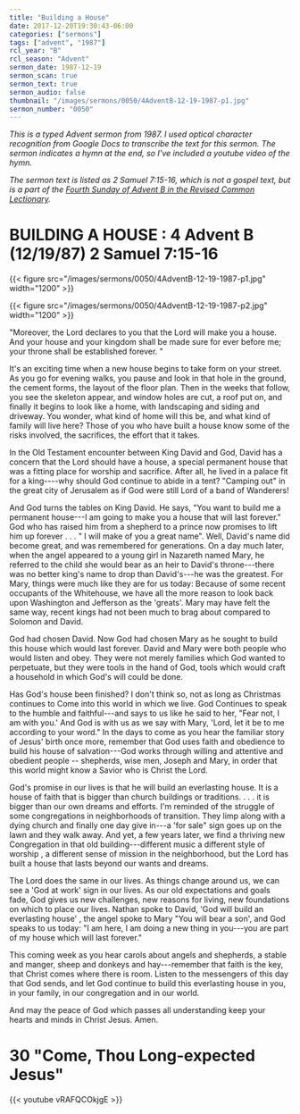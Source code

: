 ```yaml
---
title: "Building a House"
date: 2017-12-20T19:30:43-06:00
categories: ["sermons"]
tags: ["advent", "1987"]
rcl_year: "B"
rcl_season: "Advent"
sermon_date: 1987-12-19
sermon_scan: true
sermon_text: true
sermon_audio: false
thumbnail: "/images/sermons/0050/4AdventB-12-19-1987-p1.jpg"
sermon_number: "0050"
---
```

_This is a typed Advent sermon from 1987. I used optical character recognition from Google Docs to transcribe the text for this sermon. The sermon indicates a hymn at the end, so I've included a youtube video of the hymn._

<!--more-->

_The sermon text is listed as 2 Samuel 7:15-16, which is not a gospel text, but is a part of the [Fourth Sunday of Advent B in the Revised Common Lectionary](https://lectionary.library.vanderbilt.edu//texts.php?id=51)._

# **BUILDING A HOUSE : 4 Advent B (12/19/87) 2 Samuel 7:15-16**

{{< figure src="/images/sermons/0050/4AdventB-12-19-1987-p1.jpg" width="1200" >}}

{{< figure src="/images/sermons/0050/4AdventB-12-19-1987-p2.jpg" width="1200" >}}

"Moreover, the Lord declares to you that the Lord will make you a house. And your house and your kingdom shall be made sure for ever before me; your throne shall be established forever. "

It's an exciting time when a new house begins to take form on your street. As you go for evening walks, you pause and look in that hole in the ground, the cement forms, the layout of the floor plan. Then in the weeks that follow, you see the skeleton appear, and window holes are cut, a roof put on, and finally it begins to look like a home, with landscaping and siding and driveway. You wonder, what kind of home will this be, and what kind of family will live here? Those of you who have built a house know some of the risks involved, the sacrifices, the effort that it takes.

In the Old Testament encounter between King David and God, David has a concern that the Lord should have a house, a special permanent house that was a fitting place for worship and sacrifice. After all, he lived in a palace fit for a king----why should God continue to abide in a tent? "Camping out" in the great city of Jerusalem as if God were still Lord of a band of Wanderers!

And God turns the tables on King David. He says, "You want to build me a permanent house---I am going to make you a house that will last forever." God who has raised him from a shepherd to a prince now promises to lift him up forever . . . " I will make of you a great name". Well, David's name did become great, and was remembered for generations. On a day much later, when the angel appeared to a young girl in Nazareth named Mary, he referred to the child she would bear as an heir to David's throne---there was no better king's name to drop than David's---he was the greatest. For Mary, things were much like they are for us today: Because of some recent occupants of the Whitehouse, we have all the more reason to look back upon Washington and Jefferson as the 'greats'. Mary may have felt the same way, recent kings had not been much to brag about compared to Solomon and David.

God had chosen David. Now God had chosen Mary as he sought to build this house which would last forever. David and Mary were both people who would listen and obey. They were not merely families which God wanted to perpetuate, but they were tools in the hand of God, tools which would craft a household in which God's will could be done.

Has God's house been finished? I don't think so, not as long as Christmas continues to Come into this world in which we live. God Continues to speak to the humble and faithful---and says to us like he said to her, "Fear not, I am with you.' And God is with us as we say with Mary, 'Lord, let it be to me according to your word." In the days to come as you hear the familiar story of Jesus' birth once more, remember that God uses faith and obedience to build his house of salvation---God works through willing and attentive and obedient people -- shepherds, wise men, Joseph and Mary, in order that this world might know a Savior who is Christ the Lord.

God's promise in our lives is that he will build an everlasting house. It is a house of faith that is bigger than church buildings or traditions. . . . it is bigger than our own dreams and efforts. I'm reminded of the struggle of some congregations in neighborhoods of transition. They limp along with a dying church and finally one day give in---a 'for sale" sign goes up on the lawn and they walk away. And yet, a few years later, we find a thriving new Congregation in that old building---different music a different style of worship , a different sense of mission in the neighborhood, but the Lord has built a house that lasts beyond our wants and dreams.

The Lord does the same in our lives. As things change around us, we can see a 'God at work' sign in our lives. As our old expectations and goals fade, God gives us new challenges, new reasons for living, new foundations on which to place our lives. Nathan spoke to David, 'God will build an everlasting house' , the angel spoke to Mary "You will bear a son', and God speaks to us today: "I am here, I am doing a new thing in you---you are part of my house which will last forever."

This coming week as you hear carols about angels and shepherds, a stable and manger, sheep and donkeys and hay---remember that faith is the key, that Christ comes where there is room. Listen to the messengers of this day that God sends, and let God continue to build this everlasting house in you, in your family, in our congregation and in our world.

And may the peace of God which passes all understanding keep your hearts and minds in Christ Jesus. Amen.

# 30 "Come, Thou Long-expected Jesus"

{{< youtube vRAFQCOkjgE >}}